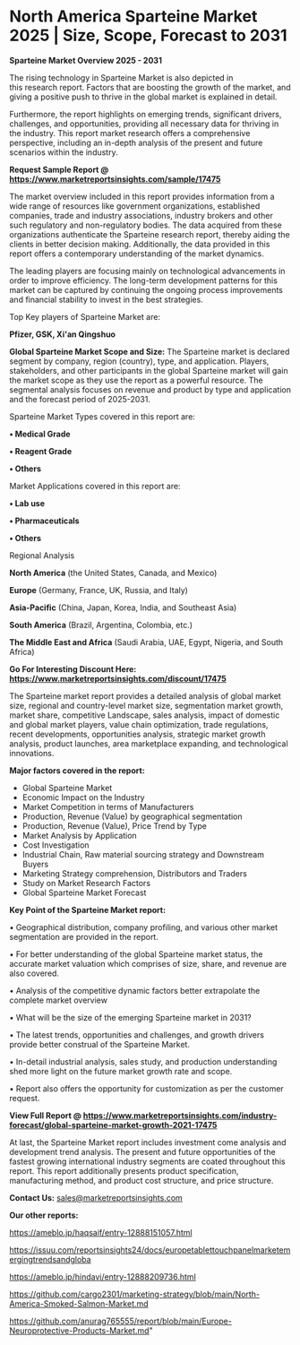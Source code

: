 # North America Sparteine Market 2025 | Size, Scope, Forecast to 2031

<Strong> Sparteine Market Overview 2025 - 2031</strong>

The rising technology in Sparteine Market is also depicted in this research report. Factors that are boosting the growth of the market, and giving a positive push to thrive in the global market is explained in detail.

Furthermore, the report highlights on emerging trends, significant drivers, challenges, and opportunities, providing all necessary data for thriving in the industry. This report market research offers a comprehensive perspective, including an in-depth analysis of the present and future scenarios within the industry.

<strong>Request Sample Report @ <a href=https://www.marketreportsinsights.com/sample/17475>https://www.marketreportsinsights.com/sample/17475</a></strong>

The market overview included in this report provides information from a wide range of resources like government organizations, established companies, trade and industry associations, industry brokers and other such regulatory and non-regulatory bodies. The data acquired from these organizations authenticate the Sparteine research report, thereby aiding the clients in better decision making. Additionally, the data provided in this report offers a contemporary understanding of the market dynamics.

The leading players are focusing mainly on technological advancements in order to improve efficiency. The long-term development patterns for this market can be captured by continuing the ongoing process improvements and financial stability to invest in the best strategies.

Top Key players of Sparteine Market are:

<strong>Pfizer, GSK, Xi'an Qingshuo</strong>

<strong><b>Global Sparteine Market Scope and Size:</b></strong>
The Sparteine market is declared segment by company, region (country), type, and application. Players, stakeholders, and other participants in the global Sparteine market will gain the market scope as they use the report as a powerful resource. The segmental analysis focuses on revenue and product by type and application and the forecast period of 2025-2031.

Sparteine Market Types covered in this report are:

<strong>• Medical Grade

• Reagent Grade

• Others</strong>

Market Applications covered in this report are:

<strong>• Lab use

• Pharmaceuticals

• Others</strong> 

Regional Analysis

<strong>North America</strong> (the United States, Canada, and Mexico)

<strong>Europe</strong> (Germany, France, UK, Russia, and Italy)

<strong>Asia-Pacific</strong> (China, Japan, Korea, India, and Southeast Asia)

<strong>South America</strong> (Brazil, Argentina, Colombia, etc.)

<strong>The Middle East and Africa</strong> (Saudi Arabia, UAE, Egypt, Nigeria, and South Africa)

<strong>Go For Interesting Discount Here: <a href=https://www.marketreportsinsights.com/discount/17475>https://www.marketreportsinsights.com/discount/17475</a></strong>

The Sparteine market report provides a detailed analysis of global market size, regional and country-level market size, segmentation market growth, market share, competitive Landscape, sales analysis, impact of domestic and global market players, value chain optimization, trade regulations, recent developments, opportunities analysis, strategic market growth analysis, product launches, area marketplace expanding, and technological innovations.

<strong><b>Major factors covered in the report:</b></strong>
<ul>
  <li>Global Sparteine Market </li>
  <li>Economic Impact on the Industry</li>
  <li>Market Competition in terms of Manufacturers</li>
  <li>Production, Revenue (Value) by geographical segmentation</li>
  <li>Production, Revenue (Value), Price Trend by Type</li>
  <li>Market Analysis by Application</li>
  <li>Cost Investigation</li>
  <li>Industrial Chain, Raw material sourcing strategy and Downstream Buyers</li>
  <li>Marketing Strategy comprehension, Distributors and Traders</li>
  <li>Study on Market Research Factors</li>
  <li>Global Sparteine Market Forecast</li>
</ul>

<strong><b>Key Point of the Sparteine Market report:</b></strong>

• Geographical distribution, company profiling, and various other market segmentation are provided in the report.

• For better understanding of the global Sparteine market status, the accurate market valuation which comprises of size, share, and revenue are also covered.

• Analysis of the competitive dynamic factors better extrapolate the complete market overview

• What will be the size of the emerging Sparteine market in 2031?

• The latest trends, opportunities and challenges, and growth drivers provide better construal of the Sparteine Market.

• In-detail industrial analysis, sales study, and production understanding shed more light on the future market growth rate and scope.

• Report also offers the opportunity for customization as per the customer request.

<strong><b>View Full Report @ <a href=https://www.marketreportsinsights.com/industry-forecast/global-sparteine-market-growth-2021-17475>https://www.marketreportsinsights.com/industry-forecast/global-sparteine-market-growth-2021-17475</a></b></strong>


At last, the Sparteine Market report includes investment come analysis and development trend analysis. The present and future opportunities of the fastest growing international industry segments are coated throughout this report. This report additionally presents product specification, manufacturing method, and product cost structure, and price structure.

<strong>Contact Us:</strong>
sales@marketreportsinsights.com

<strong>Our other reports:</strong>

<a href=https://ameblo.jp/haqsaif/entry-12888151057.html>https://ameblo.jp/haqsaif/entry-12888151057.html</a>

<a href=https://issuu.com/reportsinsights24/docs/europetablettouchpanelmarketemergingtrendsandgloba>https://issuu.com/reportsinsights24/docs/europetablettouchpanelmarketemergingtrendsandgloba</a>

<a href=https://ameblo.jp/hindavi/entry-12888209736.html>https://ameblo.jp/hindavi/entry-12888209736.html</a>

<a href=https://github.com/cargo2301/marketing-strategy/blob/main/North-America-Smoked-Salmon-Market.md>https://github.com/cargo2301/marketing-strategy/blob/main/North-America-Smoked-Salmon-Market.md</a>

<a href=https://github.com/anurag765555/report/blob/main/Europe-Neuroprotective-Products-Market.md>https://github.com/anurag765555/report/blob/main/Europe-Neuroprotective-Products-Market.md</a>"
